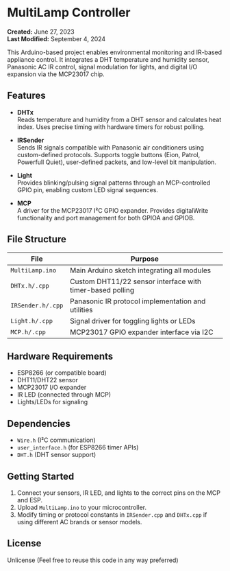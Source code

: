 # MultiLamp Controller

**Created:** ‎June ‎27, ‎2023  
**Last Modified:** September ‎4, ‎2024

This Arduino-based project enables environmental monitoring and IR-based appliance control. It integrates a DHT temperature and humidity sensor, Panasonic AC IR control, signal modulation for lights, and digital I/O expansion via the MCP23017 chip.

## Features

- **DHTx**  
  Reads temperature and humidity from a DHT sensor and calculates heat index. Uses precise timing with hardware timers for robust polling.

- **IRSender**  
  Sends IR signals compatible with Panasonic air conditioners using custom-defined protocols. Supports toggle buttons (Eion, Patrol, Powerfull Quiet), user-defined packets, and low-level bit manipulation.

- **Light**  
  Provides blinking/pulsing signal patterns through an MCP-controlled GPIO pin, enabling custom LED signal sequences.

- **MCP**  
  A driver for the MCP23017 I²C GPIO expander. Provides digitalWrite functionality and port management for both GPIOA and GPIOB.

## File Structure

| File            | Purpose |
|-----------------|---------|
| `MultiLamp.ino` | Main Arduino sketch integrating all modules |
| `DHTx.h/.cpp`   | Custom DHT11/22 sensor interface with timer-based polling |
| `IRSender.h/.cpp` | Panasonic IR protocol implementation and utilities |
| `Light.h/.cpp`  | Signal driver for toggling lights or LEDs |
| `MCP.h/.cpp`    | MCP23017 GPIO expander interface via I2C |

## Hardware Requirements

- ESP8266 (or compatible board)
- DHT11/DHT22 sensor
- MCP23017 I/O expander
- IR LED (connected through MCP)
- Lights/LEDs for signaling

## Dependencies

- `Wire.h` (I²C communication)
- `user_interface.h` (for ESP8266 timer APIs)
- `DHT.h` (DHT sensor support)

## Getting Started

1. Connect your sensors, IR LED, and lights to the correct pins on the MCP and ESP.
2. Upload `MultiLamp.ino` to your microcontroller.
3. Modify timing or protocol constants in `IRSender.cpp` and `DHTx.cpp` if using different AC brands or sensor models.

## License

Unlicense (Feel free to reuse this code in any way preferred)
